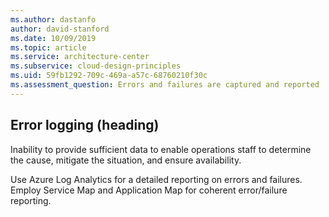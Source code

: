 ```yaml
---
ms.author: dastanfo
author: david-stanford
ms.date: 10/09/2019
ms.topic: article
ms.service: architecture-center
ms.subservice: cloud-design-principles
ms.uid: 59fb1292-709c-469a-a57c-68760210f30c
ms.assessment_question: Errors and failures are captured and reported
---
```

## Error logging (heading)

<div class="alert is-warning"><p>Inability to provide sufficient data to enable operations staff to determine the cause, mitigate the situation, and ensure availability.</p></div>

Use Azure Log Analytics for a detailed reporting on errors and failures. Employ Service Map and Application Map for coherent error/failure reporting.